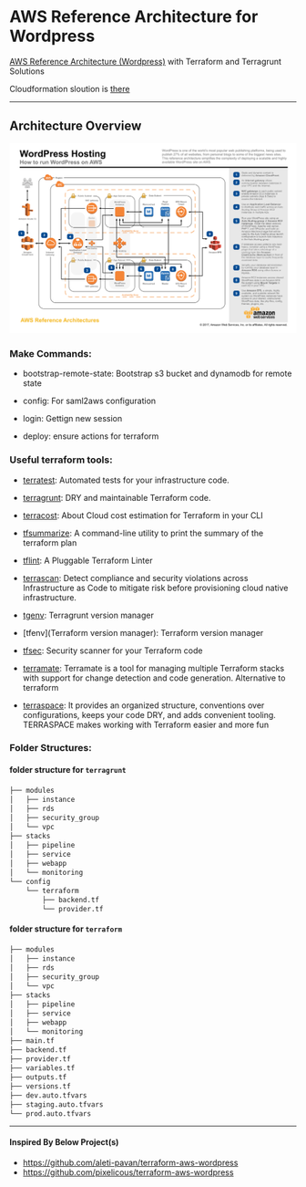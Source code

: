 # AWS Reference Architecture for Wordpress

[AWS Reference Architecture (Wordpress)](https://aws.amazon.com/blogs/architecture/wordpress-best-practices-on-aws/) with Terraform and Terragrunt Solutions

Cloudformation sloution is [there](https://github.com/aws-samples/aws-refarch-wordpress)

---

## Architecture Overview

![architecture-overview](docs/assets/aws-refarch-wordpress-v20171026.jpeg)


### Make Commands:

- bootstrap-remote-state: Bootstrap s3 bucket and dynamodb for remote state

- config: For saml2aws configuration

- login: Gettign new session

- deploy: ensure actions for terraform

### Useful terraform tools:

- [terratest](https://terratest.gruntwork.io/): Automated tests for your infrastructure code.

- [terragrunt](https://terragrunt.gruntwork.io/): DRY and maintainable Terraform code.

- [terracost](https://github.com/cycloidio/terracost): About Cloud cost estimation for Terraform in your CLI

- [tfsummarize](https://github.com/dineshba/tf-summarize): A command-line utility to print the summary of the terraform plan

- [tflint](https://github.com/terraform-linters/tflint): A Pluggable Terraform Linter

- [terrascan](https://github.com/tenable/terrascan): Detect compliance and security violations across Infrastructure as Code to mitigate risk before provisioning cloud native infrastructure.

- [tgenv](https://github.com/cunymatthieu/tgenv): Terragrunt version manager

- [tfenv](Terraform version manager): Terraform version manager

- [tfsec](https://github.com/aquasecurity/tfsec): Security scanner for your Terraform code

- [terramate](https://github.com/mineiros-io/terramate): Terramate is a tool for managing multiple Terraform stacks with support for change detection and code generation. Alternative to terraform


- [terraspace](https://terraspace.cloud/): It provides an organized structure, conventions over configurations, keeps your code DRY, and adds convenient tooling. TERRASPACE makes working with Terraform easier and more fun

### Folder Structures:

#### folder structure for `terragrunt`

```
├── modules
│   ├── instance
│   ├── rds
│   ├── security_group
│   └── vpc
├── stacks
│   ├── pipeline
│   ├── service
│   ├── webapp
│   └── monitoring
└── config
    └── terraform
        ├── backend.tf
        └── provider.tf
```

#### folder structure for `terraform`

```
├── modules
│   ├── instance
│   ├── rds
│   ├── security_group
│   └── vpc
├── stacks
│   ├── pipeline
│   ├── service
│   ├── webapp
│   └── monitoring
├── main.tf
├── backend.tf
├── provider.tf
├── variables.tf
├── outputs.tf
├── versions.tf
├── dev.auto.tfvars
├── staging.auto.tfvars
└── prod.auto.tfvars
```


----

#### Inspired By Below Project(s)

- https://github.com/aleti-pavan/terraform-aws-wordpress
- https://github.com/pixelicous/terraform-aws-wordpress

